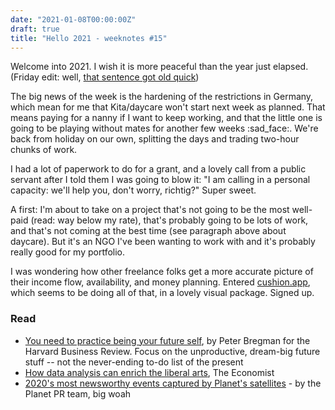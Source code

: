 ```yaml
---
date: "2021-01-08T00:00:00Z"
draft: true
title: "Hello 2021 - weeknotes #15"
---
```


Welcome into 2021. I wish it is more peaceful than the year just elapsed. (Friday edit: well, [that sentence got old quick](https://www.nytimes.com/interactive/2021/01/06/us/trump-mob-capitol-building.html))

The big news of the week is the hardening of the restrictions in Germany, which mean for me that Kita/daycare won't start next week as planned. That means paying for a nanny if I want to keep working, and that the little one is going to be playing without mates for another few weeks :sad_face:. We're back from holiday on our own, splitting the days and trading two-hour chunks of work.

I had a lot of paperwork to do for a grant, and a lovely call from a public servant after I told them I was going to blow it: "I am calling in a personal capacity: we'll help you, don't worry, richtig?" Super sweet.

A first: I'm about to take on a project that's not going to be the most well-paid (read: way below my rate), that's probably going to be lots of work, and that's not coming at the best time (see paragraph above about daycare). But it's an NGO I've been wanting to work with and it's probably really good for my portfolio.

I was wondering how other freelance folks get a more accurate picture of their income flow, availability, and money planning. Entered [cushion.app](https://cushionapp.com/), which seems to be doing all of that, in a lovely visual package. Signed up.

### Read

- [You need to practice being your future self](https://hbr.org/2016/03/you-need-to-practice-being-your-future-self), by Peter Bregman for the Harvard Business Review. Focus on the unproductive, dream-big future stuff -- not the never-ending to-do list of the present
- [How data analysis can enrich the liberal arts](https://www.economist.com/christmas-specials/2020/12/19/how-data-analysis-can-enrich-the-liberal-arts), The Economist
- [2020's most newsworthy events captured by Planet's satellites](https://medium.com/planet-stories/2020s-most-newsworthy-events-captured-by-planet-s-satellites-8e3de02045b9) - by the Planet PR team, big woah
